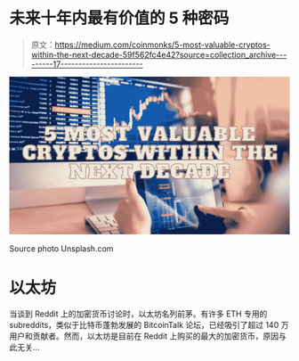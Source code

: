 # 未来十年内最有价值的 5 种密码

> 原文：<https://medium.com/coinmonks/5-most-valuable-cryptos-within-the-next-decade-59f562fc4e42?source=collection_archive---------17----------------------->

![](img/fae470d0fca910e94252ffb974b23247.png)

Source photo Unsplash.com

# 以太坊

当谈到 Reddit 上的加密货币讨论时，以太坊名列前茅。有许多 ETH 专用的 subreddits，类似于比特币蓬勃发展的 BitcoinTalk 论坛，已经吸引了超过 140 万用户和贡献者。然而，以太坊是目前在 Reddit 上购买的最大的加密货币，原因与此无关…